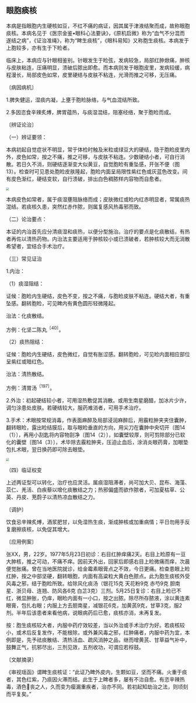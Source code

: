 ## 眼胞痰核

本病是指眼胞内生硬核如豆，不红不痛的病证，因其属于津液结聚而成，故称眼胞痰核。本病名见于《医宗金鉴•眼科心法要诀》，《原机启微》称为“血气不分混而遂结之病”，《证治准绳》，称为“睥生痰核”，《眼科易知》又称胞生痰核。本病发于上胞较多，亦有生于下睑者。

临床上，本病应与针眼相鉴别。针眼发生于睑弦，发病较急，局部红肿焮痛，肿核与皮肤粘连，压痛明显，溃破后脓出即愈。而本病则发于眼胞皮里，发病较缓，病程漫长，局部皮色如常，皮里硬结与皮肤不粘连，光滑而推之可移，无压痛。

〔病因病机〕

1.脾失健运，湿痰内凝，上壅于胞睑脉络，与气血混结所致。

2.多因恣食辛辣炙煿，脾胃蕴热，与痰湿混结，阻塞经络，聚于胞睑而成。

〔辨证论治〕

（一）辨证要领：

本病初起自觉症状不明显，常于体检时触及米粒或绿豆大的硬结，隐于胞睑皮里内外，皮色如常，按之不痛，推之可移，与皮肤不粘连。少数硬结小者，可自行消散。若日久不消，则硬结逐渐变大似黄豆，自觉胞睑有重坠感，开张不便（图13）。检查时可见患处胞睑皮肤隆起，胞睑内面呈局限性紫红色或灰蓝色改变。间有皮色渐红，硬结变软，自行溃破，排出白色稠脓样内容物而自愈者。

<img src="./img/13.jpg" style="zoom:50%;" />

本病皮色如常者，属于痰湿壅阻脉络而成；皮肤微红或睑内红赤明显者，常属痰热混结。若痰核久患，突然红赤作脓，则属复感风热毒邪而致。

（二）论治要点：

本证的内治首先应分清痰湿和痰热，以便分型施治。治疗的要点是化痰散结，有热者再佐以清热药物。内治法主要适用于肿核较小或已溃破者，若肿核较大而无消散希望者，宜结合手术治疗。

（三）常见证治

1.内治：

（1）痰湿阻结：

证候：胞睑内生硬结，皮色不变，按之不痛，与胞睑皮肤不粘连。硬结大者，有重坠感。翻转胞睑，可见睥内有黄色圆形轻微隆起。

治法：化痰散结。

方例：化坚二陈丸<sup>〔40〕</sup>。

（2）痰热阻结：

证候：胞睑内生硬结，皮色微红，自觉有胀涩感。翻转胞睑，可见睑内面相应部位呈紫红或暗红色。

治法：清热散结。

方例：清胃汤<sup>〔197〕</sup>。

2.外治：初起硬结较小者，可用湿热敷促其消散。或用生南星磨醋，加冰片少许，调匀涂患处皮肤。若硬结较大，服药难消者，可用手术治疗。

3.手术：术眼按常规消毒，作表面麻醉及局部浸润麻醉后，用霰粒肿夹夹住囊肿，翻转眼睑，露出睑结膜后，取与眼睑垂直的方向，用尖刀在囊肿中央切开〔图14（1）〕，再用小刮匙将内容物刮净〔图14（2）〕，如囊壁较厚，则可剪除部分已软化的囊壁〔图14（3）〕，术毕除去霰粒肿夹，压迫止血后，涂消炎眼药膏，加眼垫包扎术眼，翌日换药即可除去眼垫。

<img src="./img/14.jpg" style="zoom:50%;" />

（四）临证权变

上述两证型可以转化，治疗也应灵活。属痰湿阻滞者，尚可加大贝、昆布、海藻、苡仁、羌活、白疾藜以增化痰散结之力；热邪偏盛而欲作脓者，可加夏枯草、公英、丹皮、茺蔚子以清热凉血散结之力。

〔调护〕

饮食忌辛辣炙煿，酒浆肥甘，以免湿热生痰，渐成肿核或加重病情；平日勿用手反复磨擦痰核，以免促其增大。

〔应用例案〕

张XX，男，22岁。1977年5月23日初诊：右目红肿痒痛2天。右目上睑原有一豆大肿核，推之可动，不痛不痒。因前天外出，回家后即感右目上睑微痛而痒，次晨便觉胀痛。曾在当地医院就诊，给金霉素眼膏点之不效，今日更痛。检查患眼上睑红肿，按之中部坚硬，翻转眼胞，内面有高粱粒大黄白色脓点。此为胞生痰核外受风毒之邪，结于胞睑所致。给除风化痰汤（银花15克 天花粉9克 赤芍9克 胆南星、浙贝母、连翘、防风各6克 白芷3克）三剂。5月25日复诊：右目上睑已不红，微显肿胀，仍痒，眼睑内面有一小口，按之出脓。除尽所存脓液，涂以黄连素眼膏，包扎右眼；内服上方去胆南星，减银花6克，加黄芪9克，甘草3克，服2剂。半年后该患者来看他病，说眼病药后已愈，痰核亦消，未再复发。

按：胞生痰核较大者，内服中药疗效较差，当以外治或手术治疗为好。若痰核较小，或术后反复发作，不能根除，或外兼风毒之邪，红肿痛者，内服中药为宜，本例即是，先予祛痰散结、清热活血、疏风消肿之品，继而增黄芪、甘草益气补中，鼓舞正气，抗邪尽出，三剂见效，五剂收功，可谓应若桴鼓。

〔文献摘录〕

《审视瑶函》谓睥生痰核证：“此证乃睥外皮内，生颗如豆，坚而不痛。火重于痰者，其色红紫，乃痰因火滞而结。此生于上睥者多，屡有不治自愈。有恣辛辣热毒，酒色𣂪丧之人，久而变为瘿漏重疾者，治亦不同。若初起知劫治之法，则顷刻而平复矣。”

